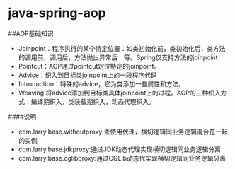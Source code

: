# java-spring-aop 

##AOP基础知识

* Joinpoint：程序执行的某个特定位置：如类初始化前，类初始化后，类方法的调用前，调用后，方法抛出异常后　等。Spring仅支持方法的joinpoint
* Pointcut：AOP通过pointcut定位特定的joinpoint。
* Advice：织入到目标类joinpoint上的一段程序代码
* Introduction：特殊的advice，它为类添加一些属性和方法。
* Weaving 将advice添加到目标类具体joinpoint上的过程。AOP的三种织入方式：编译期织入，类装载期织入，动态代理织入。

####说明

* com.larry.base.withoutproxy:未使用代理，横切逻辑同业务逻辑混合在一起的实例
* com.larry.base.jdkproxy:通过JDK动态代理实现横切逻辑同业务逻辑分离
* com.larry.base.cglibproxy:通过CGLib动态代实现横切逻辑同业务逻辑分离
